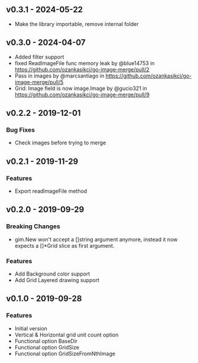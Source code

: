 ## v0.3.1 - 2024-05-22
- Make the library importable, remove internal folder

## v0.3.0 - 2024-04-07
- Added filter support
- fixed ReadImageFile func memory leak by @blue14753 in https://github.com/ozankasikci/go-image-merge/pull/2
- Pass in images by @marcsantiago in https://github.com/ozankasikci/go-image-merge/pull/5
- Grid: Image field is now image.Image by @gucio321 in https://github.com/ozankasikci/go-image-merge/pull/9

## v0.2.2 - 2019-12-01
### Bug Fixes
- Check images before trying to merge 

## v0.2.1 - 2019-11-29
### Features
- Export readImageFile method

## v0.2.0 - 2019-09-29

### Breaking Changes
- gim.New won't accept a []string argument anymore, instead it now expects a []*Grid slice as first argument.

### Features
- Add Background color support
- Add Grid Layered drawing support

## v0.1.0 - 2019-09-28

### Features
- Initial version
- Vertical & Horizontal grid unit count option
- Functional option BaseDir
- Functional option GridSize
- Functional option GridSizeFromNthImage

